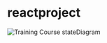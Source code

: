 # reactproject


![Training Course stateDiagram](/png/nLbBRzms4BxpLn2v12WGm9QVyQ68uQIt-b1PwQ4e2dL5UrdiIXkAQyF_lgGaKkHmICfU9p4CU7TcEFFDaoFvKozh8VVR3TcmUqbbHmL_M4lQSC5MadSj8PBB3QFNKhAsuUq3lHCrR_M7csulUaR_OD_sh9UqbBLaz6Qjz17oddxPxZRTCsEa7-ZlRjcJ4Nr7wvwgxu9z8rJzZ1-lw2XvT4mzgbppdghVhcMqkn-5Uls9JHRezO2q9yPKjMlKtyOpDzAKmb6v_MgjVeJqbzlzB6eLGzVgGB56pJThymYGZSbxBbH0Ho5bKAxLdt__KmdHWIrNwsvJYtxDT_IwsVBMc0yOz7gt4zrZlQ6_QOK3edBW_5CRpe004AycU0NAX86HQw5YCOV7WT4R721G8LB1v5wqVtAvlksKdhlEb8yB6WXzSU51dl7X92dqdNpHgVA13ydpa6YA0NcAi0w1vXT9kTynySZxJc2OPovQBZCRrWp2CVwSnIMWM_TgYCIySg4bekw81MNao0qn2fm29yQ6WkWn8UFh-JBf7-7tNQSokE6hkfKHFns926n7mdXuiK3qUxitTvG7OswhW6pGNyRuXq9MNVPvk2NfxtLRFp3RNJxLTjLu8KnKsn3Z3G2f4_ZZemWxDnmW17XH-MnGi3vGmFG10QQ1VPoMUclqjZWSYxOo0Cr0B53cQv7fYSkLMiEmzUmIlK8eqK8eOuLmWhDf_fhm4C1sSvbO5PI9AYWpHN3gGmPIRujy7WzX1PHu0Pn1U9hvMbJ8LaQB1NjPoLPTss2B6Rfx5GRyESgbFsWtqp6OGf1Opyh4vbKQHovIGeVv4zs2yCnWUv2R7cIPAQ9hZatKPLo4_iHTwARRRhbwecEvVSWAvhOSAsWy_xZunE61qBcUrQciALErU9x7iALCJrDkoEgsSPzfZHP_MbiwcDSXVVA_E8e9PDt5F0bo_WgFq04_uyCk-ZZRk7cSaNiRRntde3_1qWkX13jlGi1uLMGbVs8MvylEnJUlmf1gd3h1sOTveZhlAr_fjq0hEJzWEYIbJT1Tryi7KJTxpItblk5AjTTXNqTflxqWqNXoYdAHw-AfS_nmGS5CB0ACDP01WNLFX6UyE4i9lSgPzxHg-ICJFPVFyAaavFW9gD25j8eifCKvpivVsHYE2R_Mc82BXRzABAXLUa4jBdmNNhoW9Zn9Uc7xjmgNrGfTLejB27NPiff2ICXVl_nDFtpuTNv9UKLl15DdRzaJiKGjCRwALVpzy7fqj438HDOIyBNY5Hq_CW8vWpJsLiavWh47f4YvcKCXRx2KE57Y9yAbEk9ACSgZDxmzWd1Z4IWo8HZj8LFF70fOMXxjKNC2II5yHwgaOM_bKegz0CFKPDCSjYJKaSbwNa6o2907aaminXobzw50nO8QIUpEIyBgbquU4bf9qKc9A5XO8-v2PRMGjDm0nVutnmwbU1XJMvnZD2KMiqbYJUCViF8p2Hch9AQkZ0u_utgk-J1hqIx3vxanbJo5TJIQ8UHqs8cB79nR8JAz9nMnue_FS9EpbtfSk1d51knqUK-tVhvJWFo2iGbEf6USBvoTg4dqHTXoG3xIfKcNS-F8btRQQ61eORth4CI4vS7WpOUYZC19owfYPoeqk2Fl4skR_NRpFm00 "Training Course stateDiagram")
